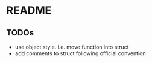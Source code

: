 # README

## TODOs

- use object style. i.e. move function into struct
- add comments to struct following official convention

